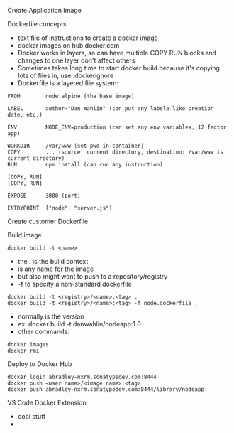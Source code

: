 Create Application Image


Dockerfile concepts

- text file of instructions to create a docker image
- docker images on hub.docker.com
- Docker works in layers, so can have multiple COPY RUN blocks and changes to one layer don't affect others
- Sometimes takes long time to start docker build because it's copying lots of files in, use .dockerignore
- Dockerfile is a layered file system:
```
FROM        node:alpine (the base image)

LABEL       author="Dan Wahlin" (can put any labele like creation date, etc.)

ENV         NODE_ENV=production (can set any env variables, 12 factor app)

WORKDIR     /var/www (set pwd in container)
COPY        . . (source: current directory, destination: /var/www is current directory)
RUN         npm install (can run any instruction)

[COPY, RUN]
[COPY, RUN]        

EXPOSE      3000 (port)

ENTRYPOINT  ["node", "server.js"]
```

Create customer Dockerfile


Build image

```
docker build -t <name> .
```
- the . is the build context
- <name> is any name for the image
- but also might want to push to a repository/registry
- -f to specify a non-standard dockerfile
```
docker build -t <registry>/<name>:<tag> .
docker build -t <registry>/<name>:<tag> -f node.dockerfile .
```
- normally <tag> is the version
- ex: docker build -t danwahlin/nodeapp:1.0 .
- other commands:
```
docker images
docker rmi
```

Deploy to Docker Hub

```
docker login abradley-nxrm.sonatypedev.com:8444
docker push <user name>/<image name>:<tag>
docker push abradley-nxrm.sonatypedev.com:8444/library/nodeapp
```

VS Code Docker Extension

- cool stuff
- 

